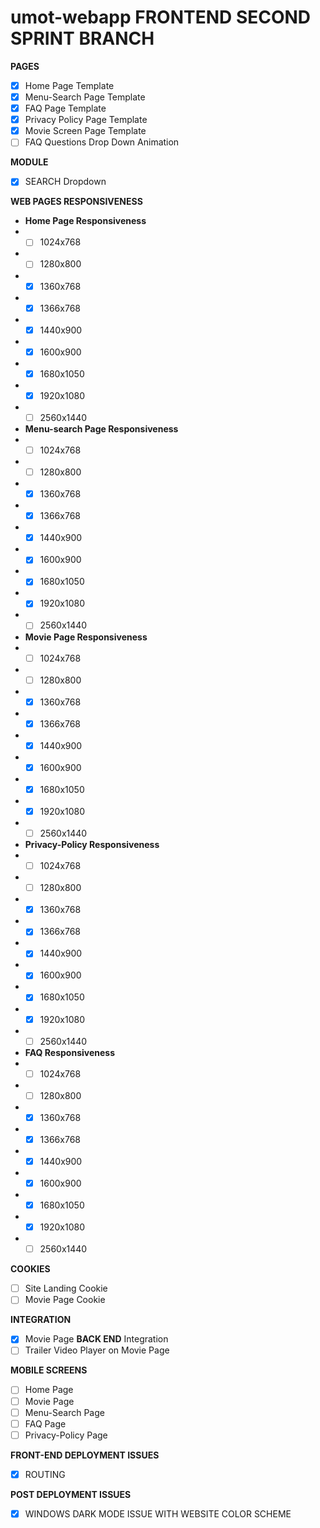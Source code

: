 # umot-webapp FRONTEND SECOND SPRINT BRANCH 
**PAGES**
- [x] Home Page Template
- [x] Menu-Search Page Template
- [x] FAQ Page Template
- [x] Privacy Policy Page Template
- [x] Movie Screen Page Template
- [ ] FAQ Questions Drop Down Animation

**MODULE**
- [x] SEARCH Dropdown

**WEB PAGES RESPONSIVENESS**
- **Home Page Responsiveness**
- - [ ] 1024x768
- - [ ] 1280x800
- - [x] 1360x768
- - [x] 1366x768
- - [x] 1440x900
- - [x] 1600x900
- - [x] 1680x1050
- - [x] 1920x1080
- - [ ] 2560x1440
- **Menu-search Page Responsiveness**
- - [ ] 1024x768
- - [ ] 1280x800
- - [x] 1360x768
- - [x] 1366x768
- - [x] 1440x900
- - [x] 1600x900
- - [x] 1680x1050
- - [x] 1920x1080
- - [ ] 2560x1440
- **Movie Page Responsiveness**
- - [ ] 1024x768
- - [ ] 1280x800
- - [x] 1360x768
- - [x] 1366x768
- - [x] 1440x900
- - [x] 1600x900
- - [x] 1680x1050
- - [x] 1920x1080
- - [ ] 2560x1440
- **Privacy-Policy Responsiveness**
- - [ ] 1024x768
- - [ ] 1280x800
- - [x] 1360x768
- - [x] 1366x768
- - [x] 1440x900
- - [x] 1600x900
- - [x] 1680x1050
- - [x] 1920x1080
- - [ ] 2560x1440
- **FAQ Responsiveness**
- - [ ] 1024x768
- - [ ] 1280x800
- - [x] 1360x768
- - [x] 1366x768
- - [x] 1440x900
- - [x] 1600x900
- - [x] 1680x1050
- - [x] 1920x1080
- - [ ] 2560x1440

**COOKIES**
- [ ] Site Landing Cookie
- [ ] Movie Page Cookie

**INTEGRATION**
- [x] Movie Page **BACK END** Integration
- [ ] Trailer Video Player on Movie Page

**MOBILE SCREENS**
- [ ] Home Page
- [ ] Movie Page
- [ ] Menu-Search Page
- [ ] FAQ Page
- [ ] Privacy-Policy Page

**FRONT-END DEPLOYMENT ISSUES**
- [x] ROUTING

**POST DEPLOYMENT ISSUES**
- [x] WINDOWS DARK MODE ISSUE WITH WEBSITE COLOR SCHEME

